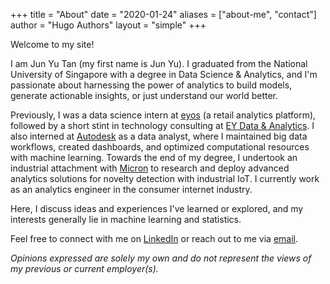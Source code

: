 +++
title = "About"
date = "2020-01-24"
aliases = ["about-me", "contact"]
author = "Hugo Authors"
layout = "simple"
+++

Welcome to my site!

I am Jun Yu Tan (my first name is Jun Yu). I graduated from the National University of Singapore with a degree in Data Science & Analytics, and I'm passionate about harnessing the power of analytics to build models, generate actionable insights, or just understand our world better.

Previously, I was a data science intern at [eyos](https://eyos.one/) (a retail analytics platform), followed by a short stint in technology consulting at [EY Data & Analytics](https://www.ey.com/en_gl/big-data-analytics). I also interned at [Autodesk](https://www.autodesk.com/) as a data analyst, where I maintained big data workflows, created dashboards, and optimized computational resources with machine learning. Towards the end of my degree, I undertook an industrial attachment with [Micron](https://www.micron.com/) to research and deploy advanced analytics solutions for novelty detection with industrial IoT. I currently work as an analytics engineer in the consumer internet industry. 

Here, I discuss ideas and experiences I've learned or explored, and my interests generally lie in machine learning and statistics.

Feel free to connect with me on [LinkedIn](https://linkedin.com/in/tanjy) or reach out to me via [email](mailto:jy8230@gmail.com).

*Opinions expressed are solely my own and do not represent the views of my previous or current employer(s).*


